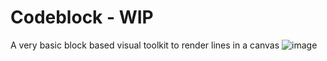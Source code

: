 # Codeblock - WIP
A very basic block based visual toolkit to render lines in a canvas
![image](https://github.com/user-attachments/assets/b7ef06bb-04ee-40b5-b1a4-30ee8f65a1bf)

